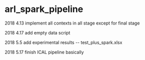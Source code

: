 # arl_spark_pipeline
2018 4.13 implement all contexts in all stage except for final stage

2018 4.17 add empty data script

2018 5.5 add experimental results -- test_plus_spark.xlsx

2018 5.17 finish ICAL pipeline basically

